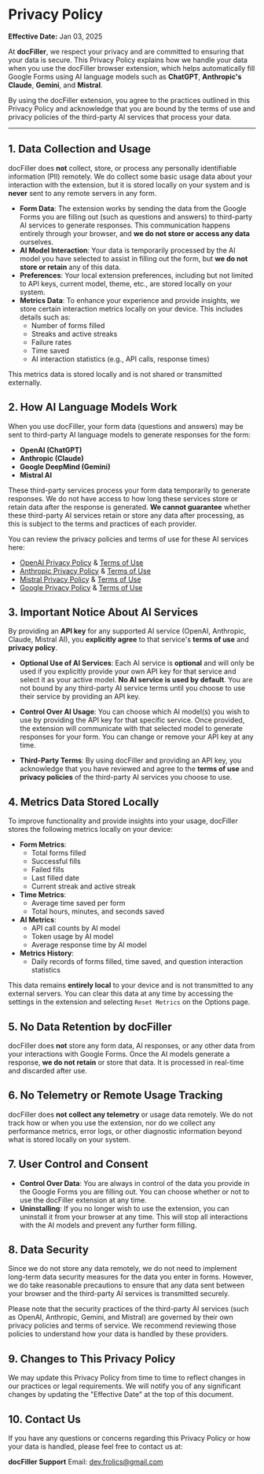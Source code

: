 # **Privacy Policy**

**Effective Date:** Jan 03, 2025

At **docFiller**, we respect your privacy and are committed to ensuring that your data is secure. This Privacy Policy explains how we handle your data when you use the docFiller browser extension, which helps automatically fill Google Forms using AI language models such as **ChatGPT**, **Anthropic's Claude**, **Gemini**, and **Mistral**.

By using the docFiller extension, you agree to the practices outlined in this Privacy Policy and acknowledge that you are bound by the terms of use and privacy policies of the third-party AI services that process your data.

---

## 1. **Data Collection and Usage**

docFiller does **not** collect, store, or process any personally identifiable information (PII) remotely. We do collect some basic usage data about your interaction with the extension, but it is stored locally on your system and is **never** sent to any remote servers in any form.

- **Form Data**: The extension works by sending the data from the Google Forms you are filling out (such as questions and answers) to third-party AI services to generate responses. This communication happens entirely through your browser, and **we do not store or access any data** ourselves.
- **AI Model Interaction**: Your data is temporarily processed by the AI model you have selected to assist in filling out the form, but **we do not store or retain** any of this data.
- **Preferences**: Your local extension preferences, including but not limited to API keys, current model, theme, etc., are stored locally on your system.
- **Metrics Data**: To enhance your experience and provide insights, we store certain interaction metrics locally on your device. This includes details such as:
  - Number of forms filled
  - Streaks and active streaks
  - Failure rates
  - Time saved
  - AI interaction statistics (e.g., API calls, response times)

This metrics data is stored locally and is not shared or transmitted externally.

## 2. **How AI Language Models Work**

When you use docFiller, your form data (questions and answers) may be sent to third-party AI language models to generate responses for the form:

- **OpenAI (ChatGPT)**
- **Anthropic (Claude)**
- **Google DeepMind (Gemini)**
- **Mistral AI**

These third-party services process your form data temporarily to generate responses. We do not have access to how long these services store or retain data after the response is generated. **We cannot guarantee** whether these third-party AI services retain or store any data after processing, as this is subject to the terms and practices of each provider.

You can review the privacy policies and terms of use for these AI services here:

- [OpenAI Privacy Policy](https://openai.com/privacy) & [Terms of Use](https://openai.com/policies/row-terms-of-use/)
- [Anthropic Privacy Policy](https://www.anthropic.com/legal/privacy) & [Terms of Use](https://www.anthropic.com/legal/commercial-terms)
- [Mistral Privacy Policy](https://mistral.ai/terms/#privacy-policy) & [Terms of Use](https://mistral.ai/terms/#terms-of-use)
- [Google Privacy Policy](https://policies.google.com/privacy) & [Terms of Use](https://policies.google.com/terms)

## 3. **Important Notice About AI Services**

By providing an **API key** for any supported AI service (OpenAI, Anthropic, Claude, Mistral AI), you **explicitly agree** to that service's **terms of use** and **privacy policy**.

- **Optional Use of AI Services**: Each AI service is **optional** and will only be used if you explicitly provide your own API key for that service and select it as your active model. **No AI service is used by default**. You are not bound by any third-party AI service terms until you choose to use their service by providing an API key.
- **Control Over AI Usage**: You can choose which AI model(s) you wish to use by providing the API key for that specific service. Once provided, the extension will communicate with that selected model to generate responses for your form. You can change or remove your API key at any time.

- **Third-Party Terms**: By using docFiller and providing an API key, you acknowledge that you have reviewed and agree to the **terms of use** and **privacy policies** of the third-party AI services you choose to use.

## 4. **Metrics Data Stored Locally**

To improve functionality and provide insights into your usage, docFiller stores the following metrics locally on your device:

- **Form Metrics**:
  - Total forms filled
  - Successful fills
  - Failed fills
  - Last filled date
  - Current streak and active streak
- **Time Metrics**:
  - Average time saved per form
  - Total hours, minutes, and seconds saved
- **AI Metrics**:
  - API call counts by AI model
  - Token usage by AI model
  - Average response time by AI model
- **Metrics History**:
  - Daily records of forms filled, time saved, and question interaction statistics

This data remains **entirely local** to your device and is not transmitted to any external servers. You can clear this data at any time by accessing the settings in the extension and selecting `Reset Metrics` on the Options page.

## 5. **No Data Retention by docFiller**

docFiller does **not** store any form data, AI responses, or any other data from your interactions with Google Forms. Once the AI models generate a response, **we do not retain** or store that data. It is processed in real-time and discarded after use.

## 6. **No Telemetry or Remote Usage Tracking**

docFiller does **not collect any telemetry** or usage data remotely. We do not track how or when you use the extension, nor do we collect any performance metrics, error logs, or other diagnostic information beyond what is stored locally on your system.

## 7. **User Control and Consent**

- **Control Over Data**: You are always in control of the data you provide in the Google Forms you are filling out. You can choose whether or not to use the docFiller extension at any time.
- **Uninstalling**: If you no longer wish to use the extension, you can uninstall it from your browser at any time. This will stop all interactions with the AI models and prevent any further form filling.

## 8. **Data Security**

Since we do not store any data remotely, we do not need to implement long-term data security measures for the data you enter in forms. However, we do take reasonable precautions to ensure that any data sent between your browser and the third-party AI services is transmitted securely.

Please note that the security practices of the third-party AI services (such as OpenAI, Anthropic, Gemini, and Mistral) are governed by their own privacy policies and terms of service. We recommend reviewing those policies to understand how your data is handled by these providers.

## 9. **Changes to This Privacy Policy**

We may update this Privacy Policy from time to time to reflect changes in our practices or legal requirements. We will notify you of any significant changes by updating the "Effective Date" at the top of this document.

## 10. **Contact Us**

If you have any questions or concerns regarding this Privacy Policy or how your data is handled, please feel free to contact us at:

**docFiller Support**
Email: <dev.frolics@gmail.com>
